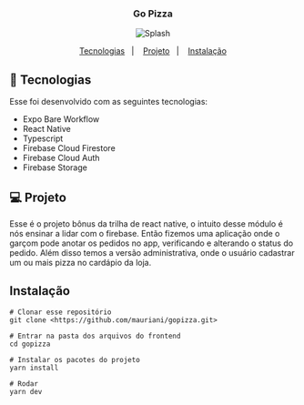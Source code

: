 <h3 align="center">
Go Pizza
</h3>

<div align="center">
<img title="Splash" src="https://user-images.githubusercontent.com/32397288/216655685-4e2b0798-af26-4465-b4c3-4f30ae12ea7a.png" />
</div>

<p align="center">
<a href="#-tecnologias">Tecnologias</a>   |   
<a href="#-projeto">Projeto</a>   |   
<a href="#instalação">Instalação</a>
</p>

## 🤖 Tecnologias

Esse foi desenvolvido com as seguintes tecnologias:

- Expo Bare Workflow
- React Native
- Typescript
- Firebase Cloud Firestore
- Firebase Cloud Auth
- Firebase Storage

## 💻 Projeto

Esse é o projeto bônus da trilha de react native, o intuito desse módulo é nós ensinar a lidar com o firebase. Então fizemos uma aplicação onde o garçom pode anotar
os pedidos no app, verificando e alterando o status do pedido. Além disso temos a versão administrativa, onde o usuário cadastrar um ou mais pizza no cardápio da loja.

## Instalação

```
# Clonar esse repositório
git clone <https://github.com/mauriani/gopizza.git>

# Entrar na pasta dos arquivos do frontend
cd gopizza

# Instalar os pacotes do projeto
yarn install

# Rodar
yarn dev

```
